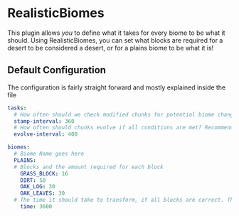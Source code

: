 # RealisticBiomes
This plugin allows *you* to define what it takes for every biome to be what it should. Using RealisticBiomes, you can set what blocks are required for a desert to be considered a desert, or for a plains biome to be what it is!

## Default Configuration
The configuration is fairly straight forward and mostly explained inside the file

```yaml
tasks:
  # How often should we check modified chunks for potential biome changes? Time in seconds
  stamp-interval: 360
  # How often should chunks evolve if all conditions are met? Recommended to keep it the same or higher than the stamp interval
  evolve-interval: 400

biomes:
  # Biome Name goes here
  PLAINS:
  # Blocks and the amount required for each block
    GRASS_BLOCK: 16
    DIRT: 50
    OAK_LOG: 30
    OAK_LEAVES: 30
  # The time it should take to transform, if all blocks are correct. This is in seconds.
    time: 3600
```

